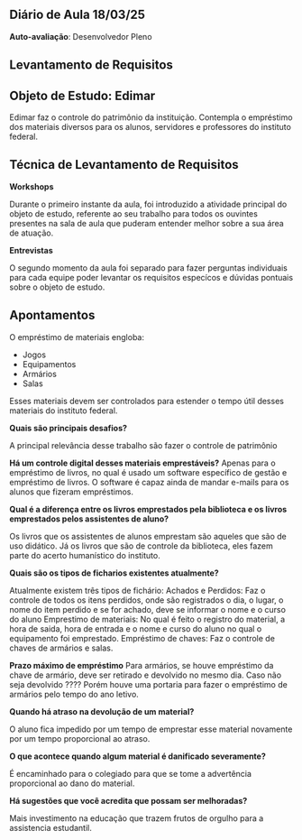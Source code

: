 ## Diário de Aula 18/03/25

**Auto-avaliação**: Desenvolvedor Pleno

## Levantamento de Requisitos

## Objeto de Estudo: Edimar

Edimar faz o controle do patrimônio da instituição. Contempla o empréstimo dos materiais diversos para os alunos, servidores e professores do instituto federal.

## Técnica de Levantamento de Requisitos

**Workshops**

Durante o primeiro instante da aula, foi introduzido a atividade principal do objeto de estudo, referente ao seu trabalho para todos os ouvintes presentes na sala de aula que puderam entender melhor sobre a sua área de atuação.

**Entrevistas**

O segundo momento da aula foi separado para fazer perguntas individuais para cada equipe poder levantar os requisitos especícos e dúvidas pontuais sobre o objeto de estudo.

## Apontamentos
O empréstimo de materiais engloba:
- Jogos
- Equipamentos
- Armários
- Salas

Esses materiais devem ser controlados para estender o tempo útil desses materiais do instituto federal.

**Quais são principais desafios?**

A principal relevância desse trabalho são fazer o controle de patrimônio 

**Há um controle digital desses materiais emprestáveis?**
Apenas para o empréstimo de livros, no qual é usado um software específico de gestão e empréstimo de livros.
O software é capaz ainda de mandar e-mails para os alunos que fizeram empréstimos.

**Qual é a diferença entre os livros emprestados pela biblioteca e os livros emprestados pelos assistentes de aluno?**

Os livros que os assistentes de alunos emprestam são aqueles que são de uso didático. Já os livros que são de controle da biblioteca, eles fazem parte do acerto humanístico do instituto.

**Quais são os tipos de ficharios existentes atualmente?**

 Atualmente existem três tipos de fichário:
 Achados e Perdidos: Faz o controle de todos os itens perdidos, onde são registrados o dia, o lugar, o nome do item perdido e se for achado, deve se informar o nome e o curso do aluno
 Emprestimo de materiais: No qual é feito o registro do material, a hora de saida, hora de entrada e o nome e curso do aluno no qual o equipamento foi emprestado.
 Empréstimo de chaves: Faz o controle de chaves de armários e salas.

 **Prazo máximo de empréstimo**
Para armários, se houve empréstimo da chave de armário, deve ser retirado e devolvido no mesmo dia. Caso não seja devolvido ????
 Porém houve uma portaria para fazer o empréstimo de armários pelo tempo do ano letivo.

 **Quando há atraso na devolução de um material?**

 O aluno fica impedido por um tempo de emprestar esse material novamente por um tempo proporcional ao atraso.

 **O que acontece quando algum material é danificado severamente?**

 É encaminhado para o colegiado para que se tome a advertência proporcional ao dano do material.

 **Há sugestões que você acredita que possam ser melhoradas?**

Mais investimento na educação que trazem frutos de orgulho para a assistencia estudantil.
